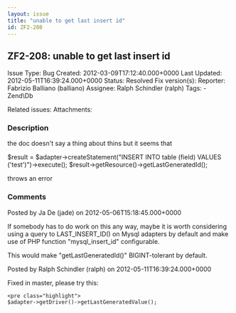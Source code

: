 ```yaml
---
layout: issue
title: "unable to get last insert id"
id: ZF2-208
---
```


ZF2-208: unable to get last insert id
-------------------------------------

 Issue Type: Bug Created: 2012-03-09T17:12:40.000+0000 Last Updated: 2012-05-11T16:39:24.000+0000 Status: Resolved Fix version(s): 
 Reporter:  Fabrizio Balliano (balliano)  Assignee:  Ralph Schindler (ralph)  Tags: - Zend\\Db
 
 Related issues: 
 Attachments: 
### Description

the doc doesn't say a thing about thins but it seems that

$result = $adapter->createStatement("INSERT INTO table (field) VALUES ('test')")->execute(); $result->getResource()->getLastGeneratedId();

throws an error

 

 

### Comments

Posted by Ja De (jade) on 2012-05-06T15:18:45.000+0000

If somebody has to do work on this any way, maybe it is worth considering using a query to LAST\_INSERT\_ID() on Mysql adapters by default and make use of PHP function "mysql\_insert\_id" configurable.

This would make "getLastGeneratedId()" BIGINT-tolerant by default.

 

 

Posted by Ralph Schindler (ralph) on 2012-05-11T16:39:24.000+0000

Fixed in master, please try this:

 
    <pre class="highlight">
    $adapter->getDriver()->getLastGeneratedValue();


 

 